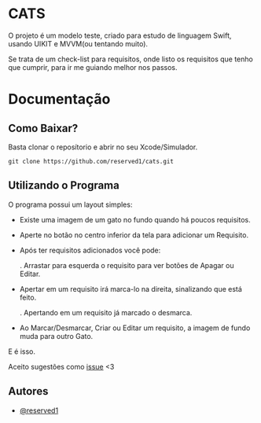 
# CATS

O projeto é um modelo teste, criado para estudo de linguagem Swift,
usando UIKIT e MVVM(ou tentando muito).

Se trata de um check-list para requisitos, onde listo os requisitos que tenho que cumprir,
para ir me guiando melhor nos passos.
# Documentação

## Como Baixar?

Basta clonar o reposítorio e abrir no seu Xcode/Simulador.  
```
git clone https://github.com/reserved1/cats.git
```

## Utilizando o Programa

O programa possui um layout simples:
- Existe uma imagem de um gato no fundo quando há poucos requisitos.
- Aperte no botão no centro inferior da tela para adicionar um Requisito.  
- Após ter requisitos adicionados você pode:

  . Arrastar para esquerda o requisito para ver botões de Apagar ou Editar.
- Apertar em um requisito irá marca-lo na direita, sinalizando que está feito.

  . Apertando em um requisito já marcado o desmarca.
- Ao Marcar/Desmarcar, Criar ou Editar um requisito, a imagem de fundo muda para outro Gato.

E é isso.

Aceito sugestões como [issue](https://www.youtube.com/watch?v=dQw4w9WgXcQ) <3

## Autores

- [@reserved1](https://github.com/reserved1/)
